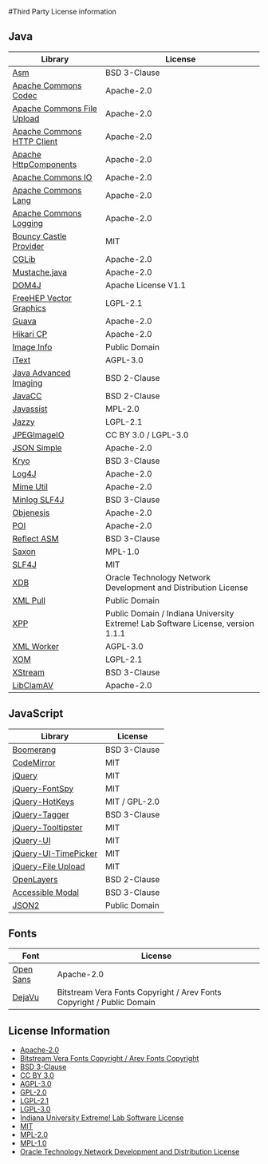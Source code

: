#Third Party License information

## Java

Library                                                                             | License
------------------------------------------------------------------------------------|-----------------------
[Asm](http://asm.ow2.org/)                                                          | BSD 3-Clause
[Apache Commons Codec](http://commons.apache.org/proper/commons-codec/)             | Apache-2.0
[Apache Commons File Upload](http://commons.apache.org/proper/commons-fileupload/)  | Apache-2.0
[Apache Commons HTTP Client](http://hc.apache.org/httpclient-3.x/)                  | Apache-2.0
[Apache HttpComponents](http://hc.apache.org/)                                      | Apache-2.0
[Apache Commons IO](http://commons.apache.org/proper/commons-io/)                   | Apache-2.0
[Apache Commons Lang](http://commons.apache.org/proper/commons-lang/)               | Apache-2.0
[Apache Commons Logging](http://commons.apache.org/proper/commons-logging/)         | Apache-2.0
[Bouncy Castle Provider](http://www.bouncycastle.org/)                              | MIT
[CGLib](https://github.com/cglib/cglib)                                             | Apache-2.0
[Mustache.java](https://github.com/spullara/mustache.java)                          | Apache-2.0
[DOM4J](https://github.com/dom4j/dom4j)                                             | Apache License V1.1
[FreeHEP Vector Graphics](http://java.freehep.org/)                                 | LGPL-2.1
[Guava](https://github.com/google/guava)                                            | Apache-2.0
[Hikari CP](https://github.com/brettwooldridge/HikariCP)                            | Apache-2.0
[Image Info](http://kickjava.com/src/imageinfo/ImageInfo.java.htm)                  | Public Domain
[iText](http://www.itextpdf.com/)                                                   | AGPL-3.0
[Java Advanced Imaging](https://java.net/projects/jai-imageio)                      | BSD 2-Clause
[JavaCC](https://javacc.java.net/)                                                  | BSD 2-Clause
[Javassist](http://jboss-javassist.github.io/javassist/)                            | MPL-2.0
[Jazzy](http://jazzy.sourceforge.net/)                                              | LGPL-2.1
[JPEGImageIO](http://www.randelshofer.ch/)                                          | CC BY 3.0 / LGPL-3.0
[JSON Simple](https://github.com/fangyidong/json-simple)                            | Apache-2.0
[Kryo](https://github.com/EsotericSoftware/kryo)                                    | BSD 3-Clause
[Log4J](http://logging.apache.org/log4j/2.x/)                                       | Apache-2.0
[Mime Util](http://sourceforge.net/projects/mime-util/)                             | Apache-2.0
[Minlog SLF4J](https://github.com/EsotericSoftware/minlog/)                         | BSD 3-Clause
[Objenesis](http://objenesis.org/)                                                  | Apache-2.0
[POI](http://poi.apache.org/)                                                       | Apache-2.0
[Reflect ASM](https://github.com/EsotericSoftware/reflectasm)                       | BSD 3-Clause
[Saxon](http://saxon.sourceforge.net/)                                              | MPL-1.0
[SLF4J](http://www.slf4j.org/)                                                      | MIT
[XDB](http://www.oracle.com/technetwork/developer-tools/xmldevkit/index.html)       | Oracle Technology Network Development and Distribution License
[XML Pull](http://www.xmlpull.org/)                                                 | Public Domain
[XPP](http://www.xmlpull.org/)                                                      | Public Domain / Indiana University Extreme! Lab Software License, version 1.1.1
[XML Worker](http://www.itextpdf.com/)                                              | AGPL-3.0
[XOM](http://www.xom.nu/)                                                           | LGPL-2.1
[XStream](http://x-stream.github.io/)                                               | BSD 3-Clause
[LibClamAV](http://dev.taldius.net/libclamav/intro.html)                            | Apache-2.0

## JavaScript

Library                                                                 | License
------------------------------------------------------------------------|-----------
[Boomerang](http://yahoo.github.io/boomerang/doc/)                      | BSD 3-Clause
[CodeMirror](https://codemirror.net/)                                   | MIT
[jQuery](https://jquery.com/)                                           | MIT
[jQuery-FontSpy](https://github.com/patrickmarabeas/jQuery-FontSpy.js)  | MIT
[jQuery-HotKeys](http://github.com/tzuryby/hotkeys)                     | MIT / GPL-2.0
[jQuery-Tagger](https://github.com/fivium/jquery-tagger/)               | BSD 3-Clause
[jQuery-Tooltipster](https://github.com/iamceege/tooltipster)           | MIT
[jQuery-UI](http://jqueryui.com/)                                       | MIT
[jQuery-UI-TimePicker](http://trentrichardson.com/examples/timepicker)  | MIT
[jQuery-File Upload](https://github.com/blueimp/jQuery-File-Upload)     | MIT
[OpenLayers](http://openlayers.org/)                                    | BSD 2-Clause
[Accessible Modal](https://github.com/gdkraus/accessible-modal-dialog)  | BSD 3-Clause
[JSON2](http://www.JSON.org/js.html)                                    | Public Domain

## Fonts

Font                                                          | License
--------------------------------------------------------------|-----------
[Open Sans](https://www.google.com/fonts/specimen/Open+Sans)  | Apache-2.0
[DejaVu](http://dejavu-fonts.org/wiki/Main_Page)              | Bitstream Vera Fonts Copyright / Arev Fonts Copyright / Public Domain

## License Information

- [Apache-2.0](https://opensource.org/licenses/Apache-2.0)
- [Bitstream Vera Fonts Copyright / Arev Fonts Copyright](http://dejavu-fonts.org/wiki/License)
- [BSD 3-Clause](https://opensource.org/licenses/BSD-3-Clause)
- [CC BY 3.0](https://creativecommons.org/licenses/by/3.0/)
- [AGPL-3.0](https://opensource.org/licenses/AGPL-3.0)
- [GPL-2.0](https://opensource.org/licenses/GPL-2.0)
- [LGPL-2.1](https://opensource.org/licenses/LGPL-2.1)
- [LGPL-3.0](https://opensource.org/licenses/LGPL-3.0)
- [Indiana University Extreme! Lab Software License](http://www.extreme.indiana.edu/xgws/xsoap/xpp/download/PullParser2/LICENSE.txt)
- [MIT](http://opensource.org/licenses/MIT)
- [MPL-2.0](https://opensource.org/licenses/MPL-2.0)
- [MPL-1.0](https://opensource.org/licenses/MPL-1.0)
- [Oracle Technology Network Development and Distribution License](http://www.oracle.com/technetwork/licenses/distribution-license-152002.html)
